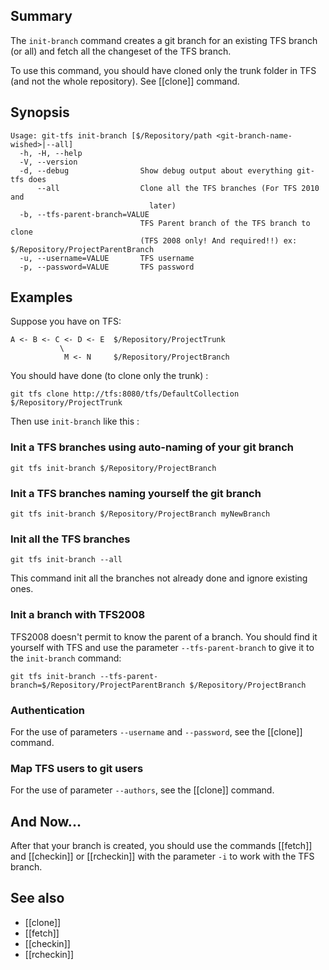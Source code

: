 ## Summary

The `init-branch` command creates a git branch for an existing TFS branch (or all) and fetch all the changeset of the TFS branch.

To use this command, you should have cloned only the trunk folder in TFS (and not the whole repository). See [[clone]] command.

## Synopsis
    Usage: git-tfs init-branch [$/Repository/path <git-branch-name-wished>|--all]
      -h, -H, --help
      -V, --version
      -d, --debug                Show debug output about everything git-tfs does
          --all                  Clone all the TFS branches (For TFS 2010 and
                                   later)
      -b, --tfs-parent-branch=VALUE
                                 TFS Parent branch of the TFS branch to clone
                                 (TFS 2008 only! And required!!) ex: $/Repository/ProjectParentBranch
      -u, --username=VALUE       TFS username
      -p, --password=VALUE       TFS password
## Examples

Suppose you have on TFS:

    A <- B <- C <- D <- E  $/Repository/ProjectTrunk
               \                              
                M <- N     $/Repository/ProjectBranch

You should have done (to clone only the trunk) :

    git tfs clone http://tfs:8080/tfs/DefaultCollection $/Repository/ProjectTrunk

Then use `init-branch` like this :
### Init a TFS branches using auto-naming of your git branch
    git tfs init-branch $/Repository/ProjectBranch

### Init a TFS branches naming yourself the git branch
    git tfs init-branch $/Repository/ProjectBranch myNewBranch

### Init all the TFS branches
    git tfs init-branch --all
This command init all the branches not already done and ignore existing ones.

### Init a branch with TFS2008

TFS2008 doesn't permit to know the parent of a branch. You should find it yourself with TFS and use the parameter `--tfs-parent-branch` to give it to the `init-branch` command:

    git tfs init-branch --tfs-parent-branch=$/Repository/ProjectParentBranch $/Repository/ProjectBranch

### Authentication

For the use of parameters `--username` and `--password`, see the [[clone]] command.

### Map TFS users to git users

For the use of parameter `--authors`, see the [[clone]] command.

## And Now...

After that your branch is created, you should use the commands [[fetch]] and [[checkin]] or [[rcheckin]] with the parameter `-i` to work with the TFS branch.

## See also

* [[clone]]
* [[fetch]]
* [[checkin]]
* [[rcheckin]]